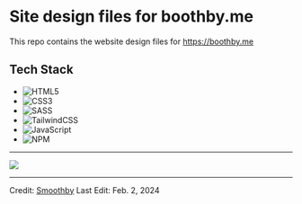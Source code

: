 # Site design files for boothby.me

This repo contains the website design files for https://boothby.me

## Tech Stack

- ![HTML5](https://img.shields.io/badge/html5-%23E34F26.svg?style=for-the-badge&logo=html5&logoColor=white)
- ![CSS3](https://img.shields.io/badge/css3-%231572B6.svg?style=for-the-badge&logo=css3&logoColor=white) 
- ![SASS](https://img.shields.io/badge/SASS-hotpink.svg?style=for-the-badge&logo=SASS&logoColor=white)
- ![TailwindCSS](https://img.shields.io/badge/tailwindcss-%2338B2AC.svg?style=for-the-badge&logo=tailwind-css&logoColor=white)
- ![JavaScript](https://img.shields.io/badge/javascript-%23323330.svg?style=for-the-badge&logo=javascript&logoColor=%23F7DF1E)
- ![NPM](https://img.shields.io/badge/NPM-%23CB3837.svg?style=for-the-badge&logo=npm&logoColor=white)

---
![](https://quotes-github-readme.vercel.app/api?type=horizontal&theme=monokai&quote=Oh,%20my%20berries)

---

Credit: [Smoothby](https://github.com/smoothby)
Last Edit: Feb. 2, 2024